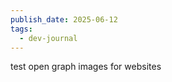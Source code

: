 ```yaml
---
publish_date: 2025-06-12
tags:
  - dev-journal
---
```


test open graph images for websites [](https://www.opengraph.xyz/url/https%3A%2F%2Fchiubaca.com)